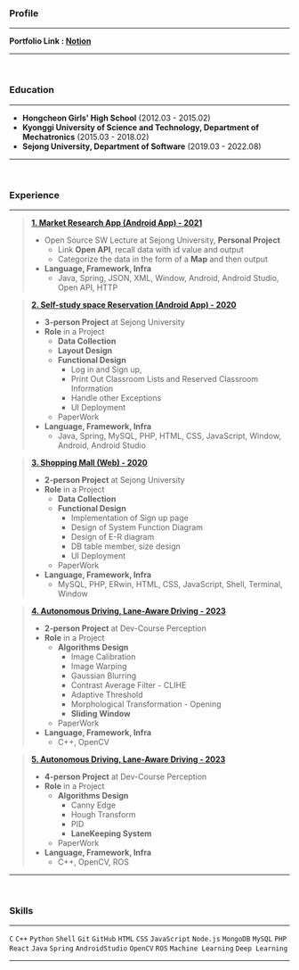 ### Profile

---

****Portfolio Link : <a href = https://www.notion.so/J-s-Portfolio-0e818bc5e9904f428b1d222e8dbee99a>Notion</a>**** 

---

<br>

### Education

---

- **Hongcheon Girls' High School** (2012.03 - 2015.02)
- **Kyonggi University of Science and Technology, Department of Mechatronics** (2015.03 - 2018.02)
- **Sejong University, Department of Software** (2019.03 - 2022.08)

---

<br>

### Experience

---

> ****<a href = https://www.notion.so/Market-Research-Android-APP-f175fe5f6a2749378a3a75a9d0ada32b>1. Market Research App (Android App) - 2021</a>****
> 
> - Open Source SW Lecture at Sejong University, **Personal Project**
>     - Link **Open API**, recall data with id value and output
>     - Categorize the data in the form of a **Map** and then output
> - **Language, Framework, Infra**
>     - Java, Spring, JSON, XML, Window, Android, Android Studio, Open API, HTTP

> ****<a href = https://www.notion.so/Self-study-space-Reservation-Android-APP-467023061c094f748a8abb184f0dade5>2. Self-study space Reservation (Android App) - 2020</a>****
> 
> - **3-person Project** at Sejong University
> - **Role** in a Project
>     - **Data Collection**
>     - **Layout Design**
>     - **Functional Design**
>         - Log in and Sign up,
>         - Print Out Classroom Lists and Reserved Classroom Information
>         - Handle other Exceptions
>         - UI Deployment
>     - PaperWork
> - **Language, Framework, Infra**
>     - Java, Spring, MySQL, PHP, HTML, CSS, JavaScript, Window, Android, Android Studio

> ****<a href = https://www.notion.so/Shopping-Mall-Web-a4eaa04ac1464732891c015031fe73ae>3. Shopping Mall (Web) - 2020</a>****
> 
> - **2-person Project** at Sejong University
> - **Role** in a Project
>     - **Data Collection**
>     - **Functional Design**
>         - Implementation of Sign up page
>         - Design of System Function Diagram
>         - Design of E-R diagram
>         - DB table member, size design
>         - UI Deployment
>     - PaperWork
> - **Language, Framework, Infra**
>     - MySQL, PHP, ERwin, HTML, CSS, JavaScript, Shell, Terminal, Window

> ****<a href = https://www.notion.so/Online-Xycar-Drive-85248b2069b049159c92788a1746529c>4. Autonomous Driving, Lane-Aware Driving - 2023</a>****
> 
> - **2-person Project** at Dev-Course Perception
> - **Role** in a Project
>     - **Algorithms Design**
>         - Image Calibration
>         - Image Warping
>         - Gaussian Blurring
>         - Contrast Average Filter - CLIHE
>         - Adaptive Threshold
>         - Morphological Transformation - Opening
>         - **Sliding Window**
>     - PaperWork
> - **Language, Framework, Infra**
>     - C++, OpenCV

> ****<a href = https://www.notion.so/Offline-Xycar-Drive-b395e5a9a12b4458b6e1705aa91a4116>5. Autonomous Driving, Lane-Aware Driving - 2023</a>****
> 
> - **4-person Project** at Dev-Course Perception
> - **Role** in a Project
>     - **Algorithms Design**
>         - Canny Edge
>         - Hough Transform
>         - PID
>         - **LaneKeeping System**
>     - PaperWork
> - **Language, Framework, Infra**
>     - C++, OpenCV, ROS

---

<br>

### Skills

---

`C` `C++` `Python` `Shell` `Git` `GitHub` 
`HTML` `CSS` `JavaScript` `Node.js` `MongoDB` `MySQL` `PHP` `React` 
`Java` `Spring` `AndroidStudio` 
`OpenCV` `ROS` `Machine Learning` `Deep Learning`

---

